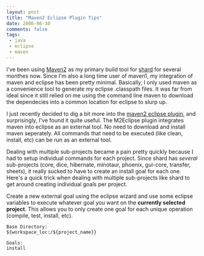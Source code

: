 ```yaml
---
layout: post
title: "Maven2 Eclipse Plugin Tips"
date: 2006-06-30
comments: false
tags:
 - java
 - eclipse
 - maven
---
```


I've been using [Maven2](http://maven.apache.org) as my primary build tool for [shard](http://shard.codecrate.com) for several monthes now. Since I'm also a long time user of maven1, my integration of maven and eclipse has been pretty minimal. Basically, I only used maven as a convenience tool to generate my eclipse .classpath files. It was far from ideal since it still relied on me using the command line maven to download the dependecies into a common location for eclipse to slurp up.



I just recently decided to dig a bit more into the [maven2 eclipse plugin](http://maven.apache.org/eclipse-plugin.html), and surprisingly, I've found it quite useful. The M2Eclipse plugin integrates maven into eclipse as an external tool. No need to download and install maven seperately. All commands that need to be executed (like clean, install, etc) can be run as an external tool.



Dealing with multiple sub-projects became a pain pretty quickly because I had to setup individual commands for each project. Since shard has _several_ sub-projects (core, dice, hibernate, minotaur, phoenix, gui-core, transfer, sheets), it really sucked to have to create an install goal for each one. Here's a quick trick when dealing with multiple sub-projects like shard to get around creating individual goals per project.



Create a new external goal using the eclipse wizard and use some eclipse variables to execute whatever goal you want on the **currently selected project**. This allows you to only create one goal for each unique operation (compile, test, install, etc).



```
Base Directory:
${workspace_loc:/${project_name}}

Goals:
install
```
